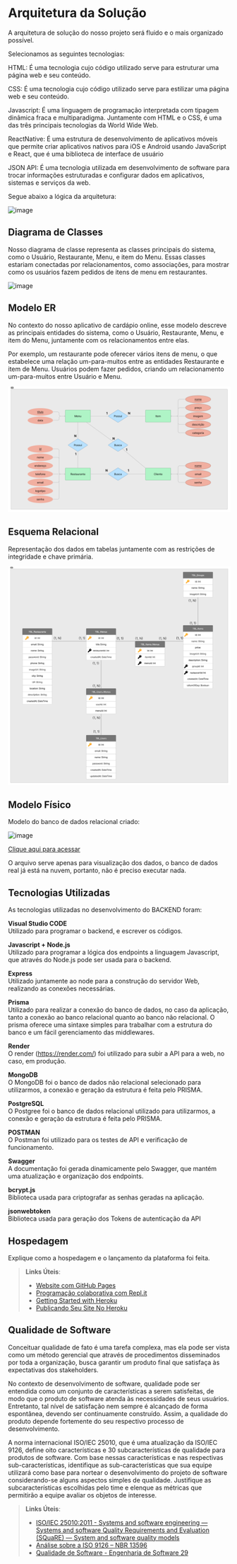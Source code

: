 # Arquitetura da Solução

A arquitetura de solução  do nosso projeto será fluido e o mais organizado possível.

Selecionamos as seguintes tecnologias:

HTML: É uma tecnologia cujo código utilizado serve para estruturar uma página web e seu conteúdo.

CSS: É uma tecnologia cujo código utilizado serve para estilizar uma página web e seu conteúdo.

Javascript: É uma linguagem de programação interpretada com tipagem dinâmica fraca e multiparadigma. Juntamente com HTML e o CSS, é uma das três principais tecnologias da World Wide Web.

ReactNative: É uma estrutura de desenvolvimento de aplicativos móveis que permite criar aplicativos nativos para iOS e Android usando JavaScript e React, que é uma biblioteca de interface de usuário

JSON API: É uma tecnologia utilizada em desenvolvimento de software para trocar informações estruturadas e configurar dados em aplicativos, sistemas e serviços da web.

Segue abaixo a lógica da arquitetura:

![image](https://github.com/ICEI-PUC-Minas-PMV-ADS/pmv-ads-2023-2-e4-proj-infra-t4-MenuBits/assets/105240089/613fb228-f661-4590-8539-f6e7c9be35e4)


## Diagrama de Classes

Nosso diagrama de classe representa as classes principais do sistema, como o Usuário, Restaurante, Menu, e item do Menu. Essas classes estariam conectadas por relacionamentos, como associações, para mostrar como os usuários fazem pedidos de itens de menu em restaurantes.

![image](https://github.com/ICEI-PUC-Minas-PMV-ADS/pmv-ads-2023-2-e4-proj-infra-t4-MenuBits/assets/105240089/e0735a3e-cc09-4c6f-a1b6-3b146b3fa4f0)


## Modelo ER

No contexto do nosso aplicativo de cardápio online, esse modelo descreve as principais entidades do sistema, como o Usuário, Restaurante, Menu, e item do Menu, juntamente com os relacionamentos entre elas.

Por exemplo, um restaurante pode oferecer vários itens de menu, o que estabelece uma relação um-para-muitos entre as entidades Restaurante e item de Menu. Usuários podem fazer pedidos, criando um relacionamento um-para-muitos entre Usuário e Menu.

![image](https://github.com/ICEI-PUC-Minas-PMV-ADS/pmv-ads-2023-2-e4-proj-infra-t4-MenuBits/blob/main/docs/img/ER%20MenuBits.png?raw=true)

## Esquema Relacional

Representação dos dados em tabelas juntamente com as restrições de integridade e chave primária.
 
![image](https://github.com/ICEI-PUC-Minas-PMV-ADS/pmv-ads-2023-2-e4-proj-infra-t4-MenuBits/blob/main/docs/img/ModeloBanco.png?raw=true)

## Modelo Físico

Modelo do banco de dados relacional criado:

![image](https://github.com/ICEI-PUC-Minas-PMV-ADS/pmv-ads-2023-2-e4-proj-infra-t4-MenuBits/assets/68014636/24148581-e034-445c-bbd0-4da801c455de)

[Clique aqui para acessar](https://github.com/ICEI-PUC-Minas-PMV-ADS/pmv-ads-2023-2-e4-proj-infra-t4-MenuBits/blob/main/src/backend/src/bd.sql)

O arquivo serve apenas para visualização dos dados, o banco de dados real já está na nuvem, portanto, não é preciso executar nada.

## Tecnologias Utilizadas

As tecnologias utilizadas no desenvolvimento do BACKEND foram:

**Visual Studio CODE**<br />
   Utilizado para programar o backend, e escrever os códigos.
   
**Javascript + Node.js**<br />
   Utilizado para programar a lógica dos endpoints a linguagem Javascript, que através do Node.js pode ser usada para o backend.

**Express**<br />
   Utilizado juntamente ao node para a construção do servidor Web, realizando as conexões necessárias.

**Prisma**<br />
   Utilizado para realizar a conexão do banco de dados, no caso da aplicação, tanto a conexão ao banco relacional quanto ao banco não relacional.
   O prisma oferece uma sintaxe simples para trabalhar com a estrutura do banco e um fácil gerenciamento das middlewares.

**Render**<br />
   O render (https://render.com/) foi utilizado para subir a API para a web, no caso, em produção.

**MongoDB** <br />
  O MongoDB foi o banco de dados não relacional selecionado para utilizarmos, a conexão e geração da estrutura é feita pelo PRISMA.

**PostgreSQL**<br />
  O Postgree foi o banco de dados relacional utilizado para utilizarmos, a conexão e geração da estrutura é feita pelo PRISMA.

**POSTMAN**<br />
  O Postman foi utilizado para os testes de API e verificação de funcionamento.

**Swagger**<br />
  A documentação foi gerada dinamicamente pelo Swagger, que mantém uma atualização e organização dos endpoints.

**bcrypt.js**<br />
  Biblioteca usada para criptografar as senhas geradas na aplicação.

**jsonwebtoken**<br />
  Biblioteca usada para geração dos Tokens de autenticação da API
  
## Hospedagem

Explique como a hospedagem e o lançamento da plataforma foi feita.

> **Links Úteis**:
>
> - [Website com GitHub Pages](https://pages.github.com/)
> - [Programação colaborativa com Repl.it](https://repl.it/)
> - [Getting Started with Heroku](https://devcenter.heroku.com/start)
> - [Publicando Seu Site No Heroku](http://pythonclub.com.br/publicando-seu-hello-world-no-heroku.html)

## Qualidade de Software

Conceituar qualidade de fato é uma tarefa complexa, mas ela pode ser vista como um método gerencial que através de procedimentos disseminados por toda a organização, busca garantir um produto final que satisfaça às expectativas dos stakeholders.

No contexto de desenvolvimento de software, qualidade pode ser entendida como um conjunto de características a serem satisfeitas, de modo que o produto de software atenda às necessidades de seus usuários. Entretanto, tal nível de satisfação nem sempre é alcançado de forma espontânea, devendo ser continuamente construído. Assim, a qualidade do produto depende fortemente do seu respectivo processo de desenvolvimento.

A norma internacional ISO/IEC 25010, que é uma atualização da ISO/IEC 9126, define oito características e 30 subcaracterísticas de qualidade para produtos de software.
Com base nessas características e nas respectivas sub-características, identifique as sub-características que sua equipe utilizará como base para nortear o desenvolvimento do projeto de software considerando-se alguns aspectos simples de qualidade. Justifique as subcaracterísticas escolhidas pelo time e elenque as métricas que permitirão a equipe avaliar os objetos de interesse.

> **Links Úteis**:
>
> - [ISO/IEC 25010:2011 - Systems and software engineering — Systems and software Quality Requirements and Evaluation (SQuaRE) — System and software quality models](https://www.iso.org/standard/35733.html/)
> - [Análise sobre a ISO 9126 – NBR 13596](https://www.tiespecialistas.com.br/analise-sobre-iso-9126-nbr-13596/)
> - [Qualidade de Software - Engenharia de Software 29](https://www.devmedia.com.br/qualidade-de-software-engenharia-de-software-29/18209/)
